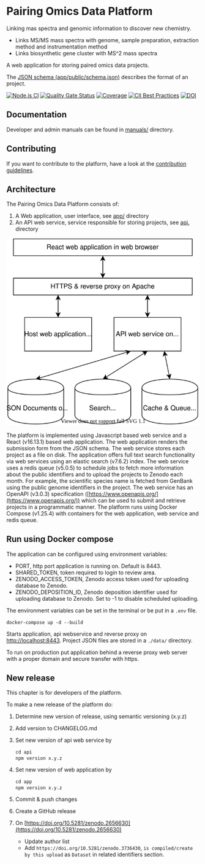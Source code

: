 # Pairing Omics Data Platform

Linking mas spectra and genomic information to discover new chemistry.

* Links MS/MS mass spectra with genome, sample preparation, extraction method and instrumentation method
* Links biosynthetic gene cluster with MS^2 mass spectra

A web application for storing paired omics data projects.

The [JSON schema (app/public/schema.json)](app/public/schema.json) describes the format of an project.

[![Node.js CI](https://github.com/iomega/paired-data-form/workflows/CI/badge.svg)](https://github.com/iomega/paired-data-form/actions?query=workflow%3A%22CI%22CI)
[![Quality Gate Status](https://sonarcloud.io/api/project_badges/measure?project=iomega_paired-data-form&metric=alert_status)](https://sonarcloud.io/dashboard?id=iomega_paired-data-form)
[![Coverage](https://sonarcloud.io/api/project_badges/measure?project=iomega_paired-data-form&metric=coverage)](https://sonarcloud.io/dashboard?id=iomega_paired-data-form)
[![CII Best Practices](https://bestpractices.coreinfrastructure.org/projects/3757/badge)](https://bestpractices.coreinfrastructure.org/projects/3757)
[![DOI](https://zenodo.org/badge/DOI/10.5281/zenodo.2656630.svg)](https://doi.org/10.5281/zenodo.2656630)

## Documentation

Developer and admin manuals can be found in [manuals/](manuals/) directory.

## Contributing

If you want to contribute to the platform, have a look at the [contribution guidelines](CONTRIBUTING.md).

## Architecture

The Pairing Omics Data Platform consists of:

1. A Web application, user interface, see [app/](app/) directory
2. An API web service, service responsible for storing projects, see [api.](api/) directory

[![Architecture diagram](app/src/pages/methods/architecture.svg)](app/src/pages/methods/architecture.svg)

The platform is implemented using Javascript based web service and a React (v16.13.1) based web application. The web application renders the submission form from the JSON schema. The web service stores each project as a file on disk. The application offers full text search functionality via web services using an elastic search (v7.6.2) index. The web service uses a redis queue (v5.0.5) to schedule jobs to fetch more information about the public identifiers and to upload the projects to Zenodo each month. For example, the scientific species name is fetched from GenBank using the public genome identifiers in the project. The web service has an OpenAPI (v3.0.3) specification ([https://www.openapis.org/](https://www.openapis.org/)) which can be used to submit and retrieve projects in a programmatic manner. The platform runs using Docker Compose (v1.25.4) with containers for the web application, web service and redis queue.

## Run using Docker compose

The application can be configured using environment variables:

* PORT, http port application is running on. Default is 8443.
* SHARED_TOKEN, token required to login to review area.
* ZENODO_ACCESS_TOKEN, Zenodo access token used for uploading database to Zenodo.
* ZENODO_DEPOSITION_ID, Zenodo deposition identifier used for uploading database to Zenodo. Set to -1 to disable scheduled uploading.

The environment variables can be set in the terminal or be put in a `.env` file.

```shell
docker-compose up -d --build
```

Starts application, api webservice and reverse proxy on [http://localhost:8443](http://localhost:8443).
Project JSON files are stored in a `./data/` directory.

To run on production put application behind a reverse proxy web server with a proper domain and secure transfer with https.

## New release

This chapter is for developers of the platform.

To make a new release of the platform do:

1. Determine new version of release, using semantic versioning (x.y.z)
2. Add version to CHANGELOG.md
3. Set new version of api web service by

    ```shell
    cd api
    npm version x.y.z
    ```

4. Set new version of web application by

    ```shell
    cd app
    npm version x.y.z
    ```

5. Commit & push changes
6. Create a GitHub release
7. On [https://doi.org/10.5281/zenodo.2656630](https://doi.org/10.5281/zenodo.2656630)
    * Update author list
    * Add `https://doi.org/10.5281/zenodo.3736430`, `is compiled/create by this upload` as `Dataset` in related identifiers section.
